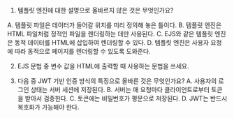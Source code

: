 1. 템플릿 엔진에 대한 설명으로 올바르지 않은 것은 무엇인가요?

A. 템플릿 파일은 데이터가 들어갈 위치를 미리 정의해 놓은 틀이다.
B. 템플릿 엔진은 HTML 파일처럼 정적인 파일을 렌더링하는 데만 사용된다.
C. EJS와 같은 템플릿 엔진은 동적 데이터를 HTML에 삽입하여 렌더링할 수 있다.
D. 템플릿 엔진은 사용자 요청에 따라 동적으로 페이지를 렌더링할 수 있도록 도와준다.

2. EJS 문법 중 변수 값을 HTML에 출력할 때 사용하는 문법을 쓰세요.

3. 다음 중 JWT 기반 인증 방식의 특징으로 올바른 것은 무엇인가요?
A. 사용자의 로그인 상태는 서버 세션에 저장된다.
B. 서버는 매 요청마다 클라이언트로부터 토큰을 받아서 검증한다.
C. 토큰에는 비밀번호가 평문으로 저장된다.
D. JWT는 반드시 복호화가 가능해야 한다.
